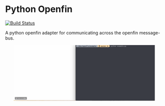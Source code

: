 # Python Openfin

[![Build Status](https://travis-ci.com/jpmorganchase/openfin-python-adapter.svg?token=ocjHWzxvxkyiafiXyepz&branch=master)](https://travis-ci.com/jpmorganchase/openfin-python-adapter)

A python openfin adapter for communicating across the openfin message-bus. 

<div style="text-align:center;">
  <img style="max-width: 450px; margin: 0 auto;" src="example.gif">
</div>
